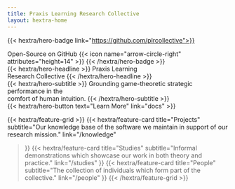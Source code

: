 ```yaml
---
title: Praxis Learning Research Collective
layout: hextra-home
---
```


{{< hextra/hero-badge link="https://github.com/plrcollective">}}
  <div class="hx-w-2 hx-h-2 hx-rounded-full hx-bg-primary-400"></div>
  <span>Open-Source on GitHub</span>
  {{< icon name="arrow-circle-right" attributes="height=14" >}}
{{< /hextra/hero-badge >}}

<div class="hx-mt-6 hx-mb-6">
{{< hextra/hero-headline >}}
  Praxis Learning&nbsp;<br class="sm:hx-block hx-hidden" />Research Collective
{{< /hextra/hero-headline >}}
</div>

<div class="hx-mb-12">
{{< hextra/hero-subtitle >}}
  Grounding game-theoretic strategic performance in the&nbsp;<br class="sm:hx-block hx-hidden" />comfort of human intuition.
{{< /hextra/hero-subtitle >}}
</div>

<div class="hx-mb-6">
{{< hextra/hero-button text="Learn More" link="docs" >}}
</div>

<div class="hx-mt-6"></div>

{{< hextra/feature-grid >}}
  {{< hextra/feature-card
    title="Projects"
    subtitle="Our knowledge base of the software we maintain in support of our research mission."
    link="/knowledge"
  >}}
  {{< hextra/feature-card
    title="Studies"
    subtitle="Informal demonstrations which showcase our work in both theory and practice."
    link="/studies"
  >}}
  {{< hextra/feature-card
    title="People"
    subtitle="The collection of individuals which form part of the collective."
    link="/people"
  >}}
{{< /hextra/feature-grid >}}
